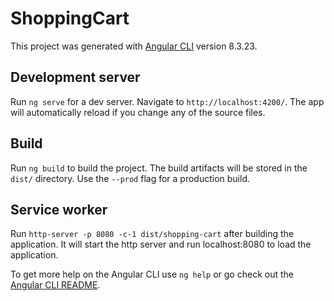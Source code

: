 # ShoppingCart

This project was generated with [Angular CLI](https://github.com/angular/angular-cli) version 8.3.23.

## Development server

Run `ng serve` for a dev server. Navigate to `http://localhost:4200/`. The app will automatically reload if you change any of the source files.

## Build

Run `ng build` to build the project. The build artifacts will be stored in the `dist/` directory. Use the `--prod` flag for a production build.

## Service worker
Run `http-server -p 8080 -c-1 dist/shopping-cart` after building the application. It will start the http server and run localhost:8080 to load the application.

To get more help on the Angular CLI use `ng help` or go check out the [Angular CLI README](https://github.com/angular/angular-cli/blob/master/README.md).

